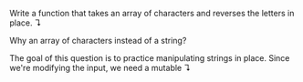 Write a function that takes an array of characters and reverses the letters in place. ↴

Why an array of characters instead of a string?

The goal of this question is to practice manipulating strings in place. Since we're modifying the input, we need a mutable ↴
